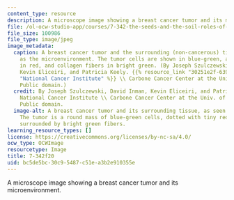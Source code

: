 ```yaml
---
content_type: resource
description: A microscope image showing a breast cancer tumor and its microenvironment.
file: /ol-ocw-studio-app/courses/7-342-the-seeds-and-the-soil-roles-of-tumor-heterogeneity-and-the-tumor-microenvironment-in-cancer-metastasis-fall-2020/bc5de5bc30c95487c51ea3b2e910355e_7-342f20.jpg
file_size: 100986
file_type: image/jpeg
image_metadata:
  caption: A breast cancer tumor and the surrounding (non-cancerous) tissue, known
    as the microenvironment. The tumor cells are shown in blue-green, along with macrophages
    in red, and collagen fibers in bright green. (By Joseph Szulczewski, David Inman,
    Kevin Eliceiri, and Patricia Keely. {{% resource_link "30251e2f-6396-4b04-b99f-1337d84f7429"
    "National Cancer Institute" %}} \\ Carbone Cancer Center at the Univ. of Wisconsin.
    Public domain.)
  credit: By Joseph Szulczewski, David Inman, Kevin Eliceiri, and Patricia Keely.
    National Cancer Institute \\ Carbone Cancer Center at the Univ. of Wisconsin.
    Public domain.
  image-alt: A breast cancer tumor and its surrounding tissue, as seen under a microscope.
    The tumor is a round mass of blue-green cells, dotted with tiny red circles, and
    surrounded by bright green fibers.
learning_resource_types: []
license: https://creativecommons.org/licenses/by-nc-sa/4.0/
ocw_type: OCWImage
resourcetype: Image
title: 7-342f20
uid: bc5de5bc-30c9-5487-c51e-a3b2e910355e
---
```

A microscope image showing a breast cancer tumor and its microenvironment.